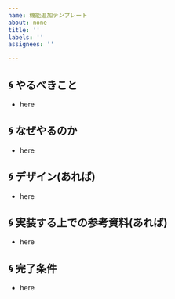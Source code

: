 ```yaml
---
name: 機能追加テンプレート
about: none
title: ''
labels: ''
assignees: ''

---
```


## :cyclone: やるべきこと

- here

## :cyclone: なぜやるのか

- here

## :cyclone: デザイン(あれば)

- here

## :cyclone: 実装する上での参考資料(あれば)

- here

## :cyclone: 完了条件

- here
